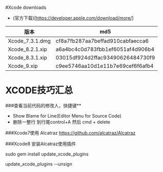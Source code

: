 

#Xcode downloads
- (官方下载)[https://developer.apple.com/download/more/]

版本 | md5
---|---
Xcode_7.3.1.dmg | cf8a7fb287aa7beffad910cabfaecca6
Xcode_8.2.1.xip | a6a4bc4c0d783fbb1ef6051af4d906b4
Xcode_8.3.1.xip | 03015df924d2ffac93490626484730f9
Xcode_9.xip     | c9ee5746aa10d1e11b7e69cef6f6afb4


# XCODE技巧汇总





###查看当前代码的修改人，快捷键**

- Show Blame for Line(Editor Menu for Source Code)
- 删除一整行	到行尾control+A 然后 cmd + delete



###Xcode7使用 Alcatraz
https://github.com/alcatraz/Alcatraz

###Xcode8 安装Alcatraz使用插件

sudo gem install update_xcode_plugins

update_xcode_plugins --unsign
